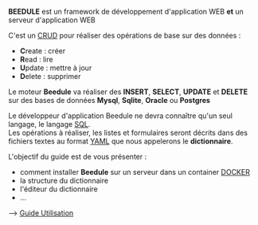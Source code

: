 **BEEDULE** est un framework de développement d'application WEB **et** un serveur d'application WEB

C'est un [CRUD](https://fr.wikipedia.org/wiki/CRUD) pour réaliser des opérations de base sur des données :
- **C**reate : créer
- **R**ead : lire
- **U**pdate : mettre à jour
- **D**elete : supprimer

Le moteur **Beedule** va réaliser des **INSERT**, **SELECT**, **UPDATE** et **DELETE** sur des bases de données **Mysql**, **Sqlite**, **Oracle** ou **Postgres** 

Le développeur d'application Beedule ne devra connaître qu'un seul langage, le langage [SQL](https://fr.wikipedia.org/wiki/Structured_Query_Language).  
Les opérations à réaliser, les listes et formulaires seront décrits dans des fichiers textes au format [YAML](https://fr.wikipedia.org/wiki/YAML) que nous appelerons le **dictionnaire**.

L'objectif du guide est de vous présenter :

- comment installer **Beedule** sur un serveur dans un container [DOCKER](https://fr.wikipedia.org/wiki/Docker_(logiciel))
- la structure du dictionnaire
- l'éditeur du dictionnaire
- ...

--> [Guide Utilisation](https://www.billerot.eu/beedule-doc)
